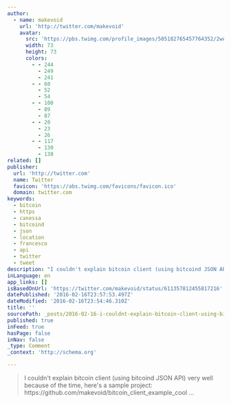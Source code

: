 ```yaml
---
author:
  - name: makevoid
    url: 'http://twitter.com/makevoid'
    avatar:
      src: 'https://pbs.twimg.com/profile_images/505182765457764352/2wAnUl4N_bigger.jpeg'
      width: 73
      height: 73
      colors:
        - - 244
          - 249
          - 241
        - - 60
          - 52
          - 54
        - - 100
          - 89
          - 87
        - - 20
          - 23
          - 26
        - - 117
          - 130
          - 138
related: []
publisher:
  url: 'http://twitter.com'
  name: Twitter
  favicon: 'https://abs.twimg.com/favicons/favicon.ico'
  domain: twitter.com
keywords:
  - bitcoin
  - https
  - canessa
  - bitcoind
  - json
  - location
  - francesco
  - api
  - twitter
  - tweet
description: "I couldn't explain bitcoin client (using bitcoind JSON API) very well because of the time, here's a sample project: https://github.com/makevoid/bitcoin_client_example_cool ..."
inLanguage: en
app_links: []
isBasedOnUrl: 'https://twitter.com/makevoid/status/611357812455817216'
datePublished: '2016-02-16T23:57:53.497Z'
dateModified: '2016-02-16T23:54:46.310Z'
title: ''
sourcePath: _posts/2016-02-16-i-couldnt-explain-bitcoin-client-using-bitcoind-json-api.md
published: true
inFeed: true
hasPage: false
inNav: false
_type: Comment
_context: 'http://schema.org'

---
```

> I couldn't explain bitcoin client &lpar;using bitcoind JSON API&rpar; very well because of the time&comma; here's a sample project&colon; https&colon;&sol;&sol;github&period;com&sol;makevoid&sol;bitcoin&lowbar;client&lowbar;example&lowbar;cool &period;&period;&period;